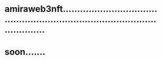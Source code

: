 # amiraweb3nft....................................................................................................
# soon.......
